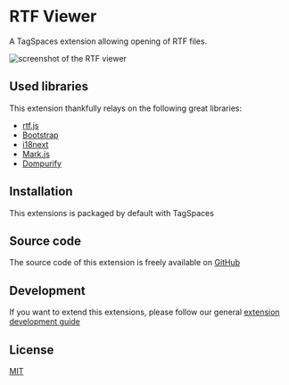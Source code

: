 # RTF Viewer

A TagSpaces extension allowing opening of RTF files.

![screenshot of the RTF viewer](/media/extensions/rtf-viewer.png)

## Used libraries

This extension thankfully relays on the following great libraries:

- [rtf.js](https://github.com/tbluemel/rtf.js)
- [Bootstrap](https://getbootstrap.com/)
- [i18next](https://www.i18next.com/)
- [Mark.js](https://markjs.io/)
- [Dompurify](https://github.com/cure53/DOMPurify)

## Installation

This extensions is packaged by default with TagSpaces

## Source code

The source code of this extension is freely available on [GitHub](https://github.com/tagspaces/tagspaces-extensions/tree/main/rtf-viewer)

## Development

If you want to extend this extensions, please follow our general [extension development guide](/dev/extension-development-guide)

## License

[MIT](https://github.com/tagspaces/tagspaces-extensions/blob/main/rtf-viewer/LICENSE.txt)
